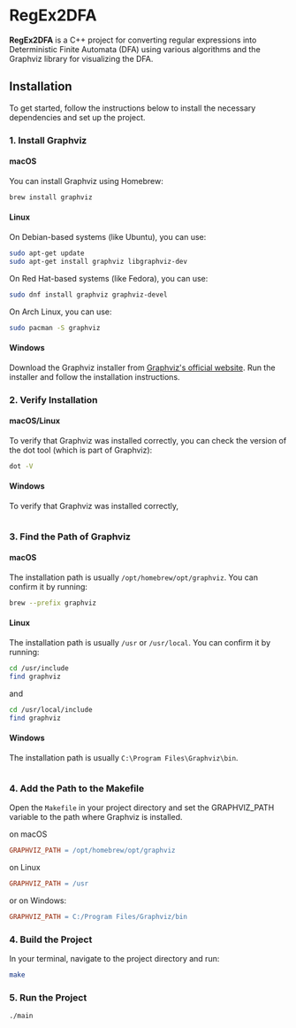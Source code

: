 # RegEx2DFA

**RegEx2DFA** is a C++ project for converting regular expressions into Deterministic Finite Automata (DFA) using various algorithms and the Graphviz library for visualizing the DFA.

## Installation

To get started, follow the instructions below to install the necessary dependencies and set up the project.

### 1. Install Graphviz

#### macOS

You can install Graphviz using Homebrew:

```bash
brew install graphviz
```

#### Linux

On Debian-based systems (like Ubuntu), you can use:

```bash
sudo apt-get update
sudo apt-get install graphviz libgraphviz-dev

```

On Red Hat-based systems (like Fedora), you can use:

```bash
sudo dnf install graphviz graphviz-devel
```

On Arch Linux, you can use:

```bash
sudo pacman -S graphviz
```

#### Windows

Download the Graphviz installer from [Graphviz's official website](https://graphviz.org/download/).
Run the installer and follow the installation instructions.

### 2. Verify Installation

#### macOS/Linux

To verify that Graphviz was installed correctly, you can check the version of the dot tool (which is part of Graphviz):

```bash
dot -V
```

#### Windows

To verify that Graphviz was installed correctly,

```bash

```

### 3. Find the Path of Graphviz

#### macOS

The installation path is usually `/opt/homebrew/opt/graphviz`. You can confirm it by running:

```bash
brew --prefix graphviz
```

#### Linux

The installation path is usually `/usr` or `/usr/local`. You can confirm it by running:

```bash
cd /usr/include
find graphviz
```

and

```bash
cd /usr/local/include
find graphviz
```

#### Windows

The installation path is usually `C:\Program Files\Graphviz\bin`.

```bash

```

### 4. Add the Path to the Makefile

Open the `Makefile` in your project directory and set the GRAPHVIZ_PATH variable to the path where Graphviz is installed.

on macOS

```makefile
GRAPHVIZ_PATH = /opt/homebrew/opt/graphviz
```

on Linux

```makefile
GRAPHVIZ_PATH = /usr
```

or on Windows:

```makefile
GRAPHVIZ_PATH = C:/Program Files/Graphviz/bin
```

### 4. Build the Project

In your terminal, navigate to the project directory and run:

```bash
make
```

### 5. Run the Project

```bash
./main
```
